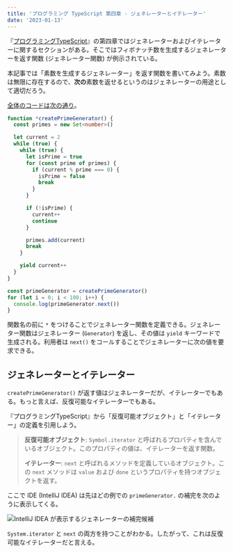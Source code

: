 ```yaml
---
title: 'プログラミング TypeScript 第四章 - ジェネレーターとイテレーター'
date: '2023-01-13'
---
```


『[プログラミングTypeScript](https://www.oreilly.co.jp/books/9784873119045/)』の第四章ではジェネレーターおよびイテレーターに関するセクションがある。そこではフィボナッチ数を生成するジェネレーターを返す関数 (ジェネレーター関数) が例示されている。

本記事では「素数を生成するジェネレーター」を返す関数を書いてみよう。素数は無限に存在するので、**次の**素数を返せるというのはジェネレーターの用途として適切だろう。

[全体のコードは次の通り](https://www.typescriptlang.org/ja/play?#code/GYVwdgxgLglg9mABAKggJwKYEMoYApowC2GA4hmBmjnGgBQCUiA3gFCKIQIDOUiADoRLdEAXkSUA7ogDKGKAB4wIIgCMqAPkat2iADbzOINJjB9xAJl2SAFjAOI6UNCAxM2HDrfsZHz1+66nvqGMNwExL7i-hhBnsC0jlxgvAJCvnDAaZHcgcHBMFl0EMamfACk2SRiouIADHn5BeHpYojAWHrcsU3BqphYANZxwQC+I4jjE4WOAIRhESSNTSUmFFAA1BsA3BMcybDKPflTTYI5AHRYACbXxaXrDBP92MNjOsEAnjAYetdGazMW104ymyVS5xI5Eo1CgiXE6GwuEWZAoVBo9CeCTQjgMfBgbTq20QBIUiAAjHUiSSto1wXADBc9HAAOZ0SGomEYi6UAAeUEYT3GQA)。

```typescript
function *createPrimeGenerator() {
  const primes = new Set<number>()

  let current = 2
  while (true) {
    while (true) {
      let isPrime = true
      for (const prime of primes) {
        if (current % prime === 0) {
          isPrime = false
          break
        }
      }

      if (!isPrime) {
        current++
        continue
      }

      primes.add(current)
      break
    }

    yield current++
  }
}

const primeGenerator = createPrimeGenerator()
for (let i = 0; i < 100; i++) {
  console.log(primeGenerator.next())
}
```

関数名の前に `*` をつけることでジェネレーター関数を定義できる。ジェネレーター関数はジェネレーター (`Generator`) を返し、その値は `yield` キーワードで生成される。利用者は `next()` をコールすることでジェネレーターに次の値を要求できる。

## ジェネレーターとイテレーター

`createPrimeGenerator()` が返す値はジェネレーターだが、イテレーターでもある。もっと言えば、反復可能なイテレーターでもある。

『プログラミングTypeScript』から「反復可能オブジェクト」と「イテレーター」の定義を引用しよう。

> **反復可能オブジェクト**: `Symbol.iterator` と呼ばれるプロパティを含んでいるオブジェクト。このプロパティの値は、イテレーターを返す関数。
>
> **イテレーター**: `next` と呼ばれるメソッドを定義しているオブジェクト。この `next` メソッドは `value` および `done` というプロパティを持つオブジェクトを返す。

ここで IDE (IntelliJ IDEA) は先ほどの例での `primeGenerator.` の補完を次のように表示してくる。

![IntelliJ IDEA が表示するジェネレーターの補完候補](/images/20230113-iterator.png)

`System.iterator` と `next` の両方を持つことがわかる。したがって、これは反復可能なイテレーターだと言える。
